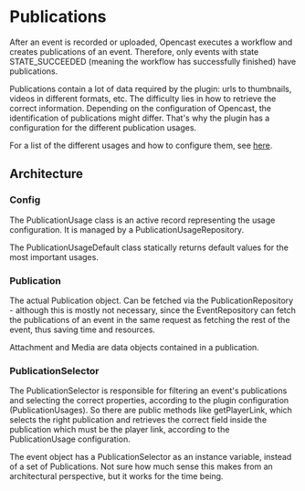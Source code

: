 # Publications

After an event is recorded or uploaded, Opencast executes a workflow and creates publications of an event. Therefore,
only events with state STATE_SUCCEEDED (meaning the
workflow has successfully finished) have publications.

Publications contain a lot of data required by the plugin: urls to thumbnails, videos in different formats, etc. The
difficulty lies in how to retrieve the correct information. Depending on the configuration of Opencast, the
identification
of publications might differ. That's why the plugin has a configuration for the different publication usages.

For a list of the different usages and how to configure them, see [here](../../../doc/CONFIGURATION.md#Publications).

## Architecture

### Config

The PublicationUsage class is an active record representing the usage configuration. It is managed by a
PublicationUsageRepository.

The PublicationUsageDefault class statically returns default values for the most important usages.

### Publication

The actual Publication object. Can be fetched via the PublicationRepository - although this is mostly not necessary,
since the EventRepository can fetch the publications of an event in the same request as fetching the rest of the event,
thus saving time and resources.

Attachment and Media are data objects contained in a publication.

### PublicationSelector

The PublicationSelector is responsible for filtering an event's publications and selecting the correct properties,
according to the plugin configuration (PublicationUsages). So there are public methods like getPlayerLink, which selects
the right publication and retrieves the correct field inside the publication which must be the player link, according
to the PublicationUsage configuration.

The event object has a PublicationSelector as an instance variable, instead of a set of Publications. Not sure how much
sense this makes from an architectural perspective, but it works for the time being.
